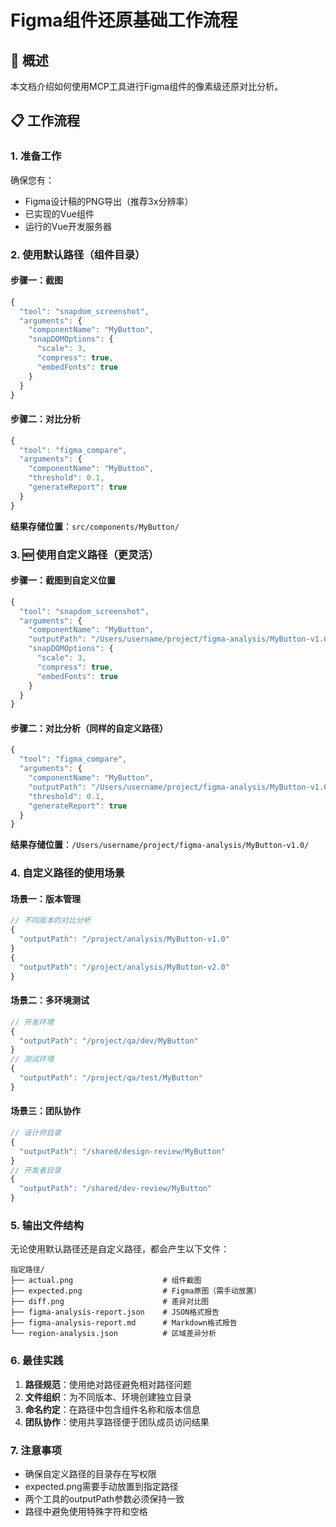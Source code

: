 # Figma组件还原基础工作流程

## 🎯 概述
本文档介绍如何使用MCP工具进行Figma组件的像素级还原对比分析。

## 📋 工作流程

### 1. 准备工作
确保您有：
- Figma设计稿的PNG导出（推荐3x分辨率）
- 已实现的Vue组件
- 运行的Vue开发服务器

### 2. 使用默认路径（组件目录）

#### 步骤一：截图
```javascript
{
  "tool": "snapdom_screenshot",
  "arguments": {
    "componentName": "MyButton",
    "snapDOMOptions": {
      "scale": 3,
      "compress": true,
      "embedFonts": true
    }
  }
}
```

#### 步骤二：对比分析
```javascript
{
  "tool": "figma_compare",
  "arguments": {
    "componentName": "MyButton",
    "threshold": 0.1,
    "generateReport": true
  }
}
```

**结果存储位置**：`src/components/MyButton/`

### 3. 🆕 使用自定义路径（更灵活）

#### 步骤一：截图到自定义位置
```javascript
{
  "tool": "snapdom_screenshot",
  "arguments": {
    "componentName": "MyButton",
    "outputPath": "/Users/username/project/figma-analysis/MyButton-v1.0",
    "snapDOMOptions": {
      "scale": 3,
      "compress": true,
      "embedFonts": true
    }
  }
}
```

#### 步骤二：对比分析（同样的自定义路径）
```javascript
{
  "tool": "figma_compare",
  "arguments": {
    "componentName": "MyButton",
    "outputPath": "/Users/username/project/figma-analysis/MyButton-v1.0",
    "threshold": 0.1,
    "generateReport": true
  }
}
```

**结果存储位置**：`/Users/username/project/figma-analysis/MyButton-v1.0/`

### 4. 自定义路径的使用场景

#### 场景一：版本管理
```javascript
// 不同版本的对比分析
{
  "outputPath": "/project/analysis/MyButton-v1.0"
}
{
  "outputPath": "/project/analysis/MyButton-v2.0"
}
```

#### 场景二：多环境测试
```javascript
// 开发环境
{
  "outputPath": "/project/qa/dev/MyButton"
}
// 测试环境
{
  "outputPath": "/project/qa/test/MyButton"
}
```

#### 场景三：团队协作
```javascript
// 设计师目录
{
  "outputPath": "/shared/design-review/MyButton"
}
// 开发者目录
{
  "outputPath": "/shared/dev-review/MyButton"
}
```

### 5. 输出文件结构

无论使用默认路径还是自定义路径，都会产生以下文件：

```
指定路径/
├── actual.png                    # 组件截图
├── expected.png                  # Figma原图（需手动放置）
├── diff.png                      # 差异对比图
├── figma-analysis-report.json    # JSON格式报告
├── figma-analysis-report.md      # Markdown格式报告
└── region-analysis.json          # 区域差异分析
```

### 6. 最佳实践

1. **路径规范**：使用绝对路径避免相对路径问题
2. **文件组织**：为不同版本、环境创建独立目录
3. **命名约定**：在路径中包含组件名称和版本信息
4. **团队协作**：使用共享路径便于团队成员访问结果

### 7. 注意事项

- 确保自定义路径的目录存在写权限
- expected.png需要手动放置到指定路径
- 两个工具的outputPath参数必须保持一致
- 路径中避免使用特殊字符和空格
